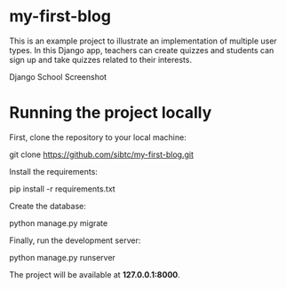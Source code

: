 # my-first-blog



This is an example project to illustrate an implementation of multiple user types. In this Django app, teachers can create quizzes and students can sign up and take quizzes related to their interests.

Django School Screenshot



# Running the project locally 
First, clone the repository to your local machine:

git clone https://github.com/sibtc/my-first-blog.git

Install the requirements:

pip install -r requirements.txt

Create the database:

python manage.py migrate

Finally, run the development server:

python manage.py runserver

The project will be available at **127.0.0.1:8000**.
